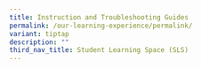 ```yaml
---
title: Instruction and Troubleshooting Guides
permalink: /our-learning-experience/permalink/
variant: tiptap
description: ""
third_nav_title: Student Learning Space (SLS)
---
```

